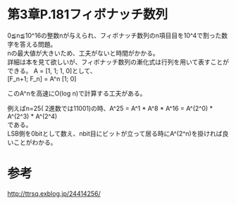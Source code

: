 # 第3章P.181フィボナッチ数列
0≦n≦10^16の整数nが与えられ、フィボナッチ数列のn項目目を10^4で割った数字を答える問題。  
nの最大値が大きいため、工夫がないと時間がかかる。  
詳細は本を見て欲しいが、フィボナッチ数列の漸化式は行列を用いて表すことができる。
A = [1, 1; 1, 0]として、  
[F_n+1; F_n] = A^n  [1; 0]  
  
このA^nを高速にO(log n)で計算する工夫がある。  

例えばn=25( 2進数では11001)の時、A^25 = A^1 * A^8 * A^16 = A^(2^0) * A^(2^3) * A^(2^4)  
である。  
LSB側を0bitとして数え、nbit目にビットが立って居る時にA^(2^n)を掛ければ良いことがわかる。  

# 参考
<http://ttrsq.exblog.jp/24414256/>
